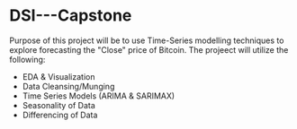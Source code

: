 # DSI---Capstone
Purpose of this project will be to use Time-Series modelling techniques to explore forecasting the "Close" price of Bitcoin. The projeect will utilize the following:

- EDA & Visualization
- Data Cleansing/Munging
- Time Series Models (ARIMA & SARIMAX)
- Seasonality of Data
- Differencing of Data
